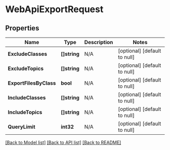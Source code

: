 # WebApiExportRequest

## Properties
Name | Type | Description | Notes
------------ | ------------- | ------------- | -------------
**ExcludeClasses** | **[]string** | N/A | [optional] [default to null]
**ExcludeTopics** | **[]string** | N/A | [optional] [default to null]
**ExportFilesByClass** | **bool** | N/A | [optional] [default to null]
**IncludeClasses** | **[]string** | N/A | [optional] [default to null]
**IncludeTopics** | **[]string** | N/A | [optional] [default to null]
**QueryLimit** | **int32** | N/A | [optional] [default to null]

[[Back to Model list]](../README.md#documentation-for-models) [[Back to API list]](../README.md#documentation-for-api-endpoints) [[Back to README]](../README.md)


